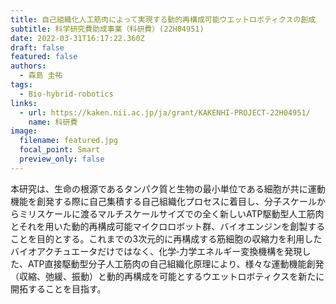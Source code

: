 ```yaml
---
title: 自己組織化人工筋肉によって実現する動的再構成可能ウエットロボティクスの創成
subtitle: 科学研究費助成事業（科研費）(22H04951)
date: 2022-03-31T16:17:22.360Z
draft: false
featured: false
authors:
  - 森島 圭祐
tags:
  - Bio-hybrid-robotics
links:
  - url: https://kaken.nii.ac.jp/ja/grant/KAKENHI-PROJECT-22H04951/
    name: 科研費
image:
  filename: featured.jpg
  focal_point: Smart
  preview_only: false
---
```

<!--StartFragment-->

本研究は、生命の根源であるタンパク質と生物の最小単位である細胞が共に運動機能を創発する際に自己集積する自己組織化プロセスに着目し、分子スケールからミリスケールに渡るマルチスケールサイズでの全く新しいATP駆動型人工筋肉とそれを用いた動的再構成可能マイクロロボット群、バイオエンジンを創製することを目的とする。これまでの3次元的に再構成する筋細胞の収縮力を利用したバイオアクチュエータだけではなく、化学‐力学エネルギー変換機構を発現した、ATP直接駆動型分子人工筋肉の自己組織化原理により、様々な運動機能創発（収縮、弛緩、振動）と動的再構成を可能とするウエットロボティクスを新たに開拓することを目指す。

<!--EndFragment-->